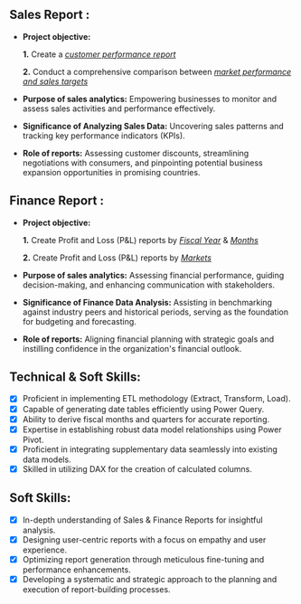 ## Sales Report :


- **Project objective:** 

    **1.** Create a _[customer performance report](https://github.com/kuchbhiarnav/AtliQ-Harware-Excel-Reports/blob/c880827939f01253dff4ef08bdbff147d36e681d/Customer%20Performance%20Report.pdf)_ 

    **2.** Conduct a comprehensive comparison between _[market performance and sales targets](https://github.com/kuchbhiarnav/AtliQ-Harware-Excel-Reports/blob/fcb2f45c221301514791cfcbb5a27e66514a6fc5/Market%20Performance%20vs%20Target%20Report.pdf)_

- **Purpose of sales analytics:** Empowering businesses to monitor and assess sales activities and performance effectively.

- **Significance of Analyzing Sales Data:** Uncovering sales patterns and tracking key performance indicators (KPIs).

- **Role of reports:** Assessing customer discounts, streamlining negotiations with consumers, and pinpointing potential business expansion opportunities in promising countries.


## Finance Report :

- **Project objective:** 

    **1.** Create Profit and Loss (P&L) reports by _[Fiscal Year](https://github.com/kuchbhiarnav/AtliQ-Harware-Excel-Reports/blob/fcb2f45c221301514791cfcbb5a27e66514a6fc5/P%20%26%20L%20Year-wise%20Report.pdf)_ & _[Months](https://github.com/kuchbhiarnav/AtliQ-Harware-Excel-Reports/blob/fcb2f45c221301514791cfcbb5a27e66514a6fc5/P%20%26%20L%20Month-wise%20Report.pdf)_ 

   **2.** Create Profit and Loss (P&L) reports by _[Markets](https://github.com/kuchbhiarnav/AtliQ-Harware-Excel-Reports/blob/fcb2f45c221301514791cfcbb5a27e66514a6fc5/Market%20Performance%20vs%20Target%20Report.pdf)_

- **Purpose of sales analytics:** Assessing financial performance, guiding decision-making, and enhancing communication with stakeholders.
  
- **Significance of Finance Data Analysis:** Assisting in benchmarking against industry peers and historical periods, serving as the foundation for budgeting and forecasting.

- **Role of reports:** Aligning financial planning with strategic goals and instilling confidence in the organization's financial outlook.


## Technical & Soft Skills:
- [x]	Proficient in implementing ETL methodology (Extract, Transform, Load).
- [x]	Capable of generating date tables efficiently using Power Query.
- [x]	Ability to derive fiscal months and quarters for accurate reporting.
- [x]	Expertise in establishing robust data model relationships using Power Pivot.
- [x]	Proficient in integrating supplementary data seamlessly into existing data models.
- [x]	Skilled in utilizing DAX for the creation of calculated columns.

## Soft Skills:
- [x]	In-depth understanding of Sales & Finance Reports for insightful analysis.
- [x]	Designing user-centric reports with a focus on empathy and user experience.
- [x]	Optimizing report generation through meticulous fine-tuning and performance enhancements.
- [x]	Developing a systematic and strategic approach to the planning and execution of report-building processes.
